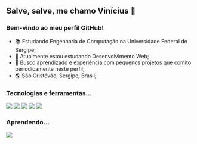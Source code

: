 ## Salve, salve, me chamo Vinícius 👋
### Bem-vindo ao meu perfil GitHub! 

- 📚 Estudando Engenharia de Computação na Universidade Federal de Sergipe;
- 🌱 Atualmente estou estudando Desenvolvimento Web;
- 🚀 Busco aprendizado e experiência com pequenos projetos que comito periodicamente neste perfil;
- 🌎 São Cristóvão, Sergipe, Brasil;

### Tecnologias e ferramentas...

<img src="https://cdn.jsdelivr.net/gh/devicons/devicon/icons/html5/html5-plain.svg" />
<img src="https://cdn.jsdelivr.net/gh/devicons/devicon/icons/css3/css3-plain.svg" />
<img src="https://cdn.jsdelivr.net/gh/devicons/devicon/icons/javascript/javascript-plain.svg" />
<img src="https://cdn.jsdelivr.net/gh/devicons/devicon/icons/photoshop/photoshop-plain.svg" />
<img src="https://cdn.jsdelivr.net/gh/devicons/devicon/icons/vscode/vscode-original.svg" />

### Aprendendo...

<img src="https://cdn.jsdelivr.net/gh/devicons/devicon/icons/typescript/typescript-plain.svg" />
